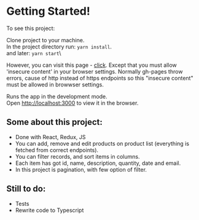 # Getting Started!

To see this project:

Clone project to your machine. \
In the project directory run: `yarn install`.\
and later: `yarn start`\

However, you can visit this page - [click](https://maksymilianmroz.github.io/product-list-management/). Except that you must allow 'insecure content' in your browser settings. Normally gh-pages throw errors, cause of http instead of https endpoints so this "insecure content" must be allowed in browwser settings.

Runs the app in the development mode.\
Open [http://localhost:3000](http://localhost:3000) to view it in the browser.

## Some about this project:

- Done with React, Redux, JS
- You can add, remove and edit products on product list (everything is fetched from correct endpoints). 
- You can filter records, and sort items in columns. 
- Each item has got id, name, description, quantity, date and email.
- In this project is pagination, with few option of filter.

## Still to do:

- Tests
- Rewrite code to Typescript
